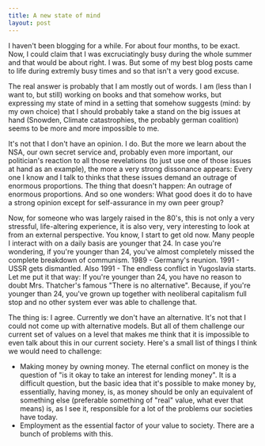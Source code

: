 ```yaml
---
title: A new state of mind
layout: post
---
```

I haven't been blogging for a while. For about four months, to be exact. Now, I could claim that I was excruciatingly busy during the whole summer and that would be about right. I was. But some of my best blog posts came to life during extremly busy times and so that isn't a very good excuse.

The real answer is probably that I am mostly out of words. I am (less than I want to, but still) working on books and that somehow works, but expressing my state of mind in a setting that somehow suggests (mind: by my own choice) that I should probably take a stand on the big issues at hand (Snowden, Climate catastrophies, the probably german coalition) seems to be more and more impossible to me.

It's not that I don't have an opinion. I do. But the more we learn about the NSA, our own secret service and, probably even more important, our politician's reaction to all those revelations (to just use one of those issues at hand as an example), the more a very strong dissonance appears: Every one I know and I talk to thinks that these issues demand an outrage of enormous proportions. The thing that doesn't happen: An outrage of enormous proportions. And so one wonders: What good does it do to have a strong opinion except for self-assurance in my own peer group?
<!-- more -->
Now, for someone who was largely raised in the 80's, this is not only a very stressful, life-altering experience, it is also very, very interesting to look at from an external perspective. You know, I start to get old now. Many people I interact with on a daily basis are younger that 24. In case you're wondering, if you're younger than 24, you've almost completely missed the complete breakdown of communism. 1989 - Germany's reunion. 1991 - USSR gets dismantled. Also 1991 - The endless conflict in Yugoslavia starts. Let me put it that way: If you're younger than 24, you have no reason to doubt Mrs. Thatcher's famous "There is no alternative". Because, if you're younger than 24, you've grown up together with neoliberal capitalism full stop and no other system ever was able to challenge that.

The thing is: I agree. Currently we don't have an alternative. It's not that I could not come up with alternative models. But all of them challenge our current set of values on a level that makes me think that it is impossible to even talk about this in our current society. Here's a small list of things I think we would need to challenge:

* Making money by owning money. The eternal conflict on money is the question of "is it okay to take an interest for lending money". It is a difficult question, but the basic idea that it's possible to make money by, essentially, having money, is, as money should be only an equivalent of something else (preferable something of "real" value, what ever that means) is, as I see it, responsible for a lot of the problems our societies have today.
* Employment as the essential factor of your value to society. There are a bunch of problems with this.